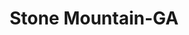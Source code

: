 ---
title: Stone Mountain-GA
slug: stone-mountain-ga
f_state:
- cms/state/georgia.md
f_locations:
- cms/payday-loan/atlanta-check-cashers-4883.md
- cms/payday-loan/cash-now-etc-8128.md
- cms/payday-loan/first-america-cash-advance-18382.md
- cms/payday-loan/first-america-cash-advance-18384.md
- cms/payday-loan/quickie-check-cashing-2-25343.md
- cms/payday-loan/quickiecheck-cashing-2-25344.md
updated-on: '2024-05-30T13:41:28.615Z'
created-on: '2024-05-30T13:41:28.615Z'
published-on: '2024-05-30T13:54:32.469Z'
f_city: Stone Mountain
layout: '[city].html'
tags: city
---